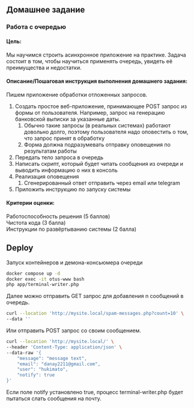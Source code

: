 ## Домашнее задание
### Работа с очередью

#### Цель:
Мы научимся строить асинхронное приложение на практике.
Задача состоит в том, чтобы научиться применять очередь, увидеть её преимущества и недостатки.


#### Описание/Пошаговая инструкция выполнения домашнего задания:

Пишем приложение обработки отложенных запросов.

1. Создать простое веб-приложение, принимающее POST запрос из формы от пользователя. Например, запрос на генерацию банковской выписки за указанные даты.
   1. Обычно такие запросы (в реальных системах) работают довольно долго, поэтому пользователя надо оповестить о том, что запрос принят в обработку
   2. Форма должна подразумевать отправку оповещения по результатам работы
2. Передать тело запроса в очередь
3. Написать скрипт, который будет читать сообщения из очереди и выводить информацию о них в консоль
4. Реализация оповещения
   1. Сгенерированный ответ отправить через email или telegram
5. Приложить инструкцию по запуску системы


#### Критерии оценки:
Работоспособность решения (5 баллов)  
Чистота кода (3 балла)  
Инструкции по развёртыванию системы (2 балла)  

## Deploy 
Запуск контейнеров и демона-консьюмера очереди
```bash
docker compose up -d
docker exec -it otus-www bash
php app/terminal-writer.php
```
Далее можно отправить GET запрос для добавления n сообщений в очередь. 
```bash
curl --location 'http://mysite.local/spam-messages.php?count=10' \
--data ''
```
Или отправить POST запрос со своим сообщением.
```bash
curl --location 'http://mysite.local/' \
--header 'Content-Type: application/json' \
--data-raw '{
    "message": "message text",
    "email": "danay2211@gmail.com",
    "user": "hukimato",
    "notify": true
}'
```
Если поле notify установлено true, процесс terminal-writer.php будет пытаться слать сообщения на почту.